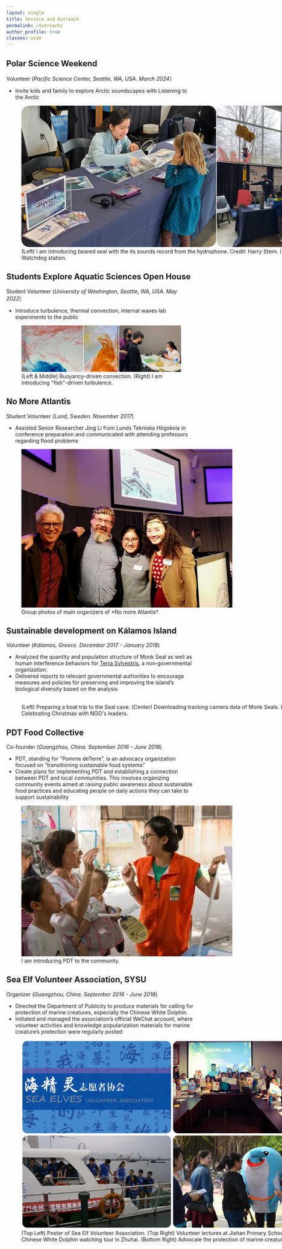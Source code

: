 ```yaml
---
layout: single
title: Service and Outreach
permalink: /outreach/
author_profile: true
classes: wide
---
```


## Polar Science Weekend
Volunteer (*Pacific Science Center, Seattle, WA, USA. March 2024*）
* Invite kids and family to explore Arctic soundscapes with Listening to the Arctic

<figure style="width: 800px" class="align-center">
  <img src="/assets/images/PSW24.jpg" alt="">
  <figcaption> (Left) I am introducing beared seal with the its sounds record from the hydrophone. Credit: Harry Stern. (Right) Watchdog station. </figcaption>
</figure> 

## Students Explore Aquatic Sciences Open House
Student Volunteer (*University of Washington, Seattle, WA, USA. May 2022*）
* Introduce turbulence, thermal convection, internal waves lab experiments to the public

<figure class="align-center">
  <img src="/assets/images/AquaOpenH.jpg" alt="">
  <figcaption> (Left & Middle) Buoyancy-driven convection. (Right) I am introducing "fish"-driven turbulence. </figcaption>
</figure> 

## No More Atlantis
Student Volunteer (*Lund, Sweden. November 2017*)
* Assisted Senior Researcher Jing Li from Lunds Tekniska Högskola in conference preparation and communicated with attending professors regarding flood problems

<figure style="width: 560px" class="align-center">
  <img src="/assets/images/Lund_conf.jpg" alt="">
  <figcaption> Group photos of main organizers of *No more Atlantis*. </figcaption>
</figure> 

## Sustainable development on Kálamos Island
Volunteer (*Kálamos, Greece. December 2017 - January 2018*)
* Analyzed the quantity and population structure of Monk Seal as well as human interference behaviors for <a href="https://www.terrasylvestris.org/">Terra Sylvestris</a>, a non‑governmental organization.
* Delivered reports to relevant governmental authorities to encourage measures and policies for preserving and improving the island’s biological diversity based on the analysis

<figure style="width: 800px" class="align-center">
  <img src="/assets/images/Greece.jpg" alt="">
  <figcaption>(Left) Preparing a boat trip to the Seal cave. (Center) Downloading tracking camera data of Monk Seals. (Right) Celebrating Christmas with NGO's leaders. </figcaption>
</figure> 

## PDT Food Collective
Co-founder (*Guangzhou, China. September 2016 - June 2018*)
* PDT, standing for ”Pomme deTerre”, is an advocacy organization focused on ”transitioning sustainable food systems”
* Create plans for implementing PDT and establishing a connection between PDT and local communities. This involves organizing community events aimed at raising public awareness about sustainable food practices and educating people on daily actions they can take to support sustainability

<figure style="width: 560px" class="align-center">
  <img src="/assets/images/PDT.jpg" alt="">
  <figcaption> I am introducing PDT to the community. </figcaption>
</figure> 

## Sea Elf Volunteer Association, SYSU
Organizer (*Guangzhou, China. September 2016 - June 2018*)
* Directed the Department of Publicity to produce materials for calling for protection of marine creatures, especially the Chinese White Dolphin.
* Initiated and managed the association’s official WeChat account, where volunteer activities and knowledge popularization materials for marine creature’s protection were regularly posted

<figure style="width: 800px" class="align-center">
  <img src="/assets/images/SeaElf.jpg" alt="">
  <figcaption>(Top Left) Poster of Sea Elf Volunteer Association. (Top Right) Volunteer lectures at Jishan Primary School. (Bottom Left) Chinese White Dolphin watching tour in Zhuhai. (Bottom Right) Advocate the protection of marine creatures to the public. </figcaption>
</figure> 

